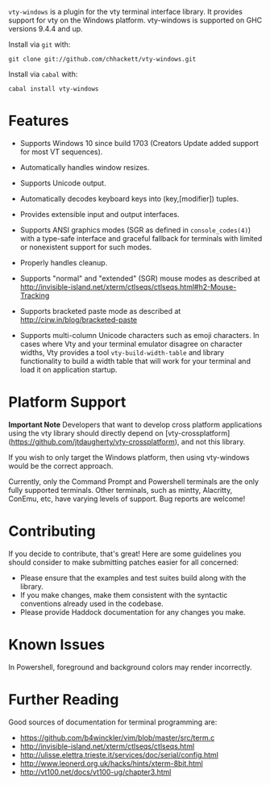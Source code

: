 `vty-windows` is a plugin for the vty terminal interface library. It provides 
support for vty on the Windows platform. vty-windows is supported on GHC versions
9.4.4 and up.

Install via `git` with:

```
git clone git://github.com/chhackett/vty-windows.git
```

Install via `cabal` with:

```
cabal install vty-windows
```

# Features

* Supports Windows 10 since build 1703 (Creators Update added support for most VT sequences).

* Automatically handles window resizes.

* Supports Unicode output.

* Automatically decodes keyboard keys into (key,[modifier]) tuples.

* Provides extensible input and output interfaces.

* Supports ANSI graphics modes (SGR as defined in `console_codes(4)`)
  with a type-safe interface and graceful fallback for terminals
  with limited or nonexistent support for such modes.

* Properly handles cleanup.

* Supports "normal" and "extended" (SGR) mouse modes as described at
  http://invisible-island.net/xterm/ctlseqs/ctlseqs.html#h2-Mouse-Tracking

* Supports bracketed paste mode as described at
  http://cirw.in/blog/bracketed-paste

* Supports multi-column Unicode characters such as emoji characters. In
  cases where Vty and your terminal emulator disagree on character
  widths, Vty provides a tool `vty-build-width-table` and library
  functionality to build a width table that will work for your terminal
  and load it on application startup.

# Platform Support

**Important Note**
Developers that want to develop cross platform applications using the vty
library should directly depend on [vty-crossplatform]
(https://github.com/jtdaugherty/vty-crossplatform), and not this library.

If you wish to only target the Windows platform, then using vty-windows would
be the correct approach.

Currently, only the Command Prompt and Powershell terminals are the only fully
supported terminals. Other terminals, such as mintty, Alacritty, ConEmu, etc,
have varying levels of support. Bug reports are welcome!

# Contributing

If you decide to contribute, that's great! Here are some guidelines you
should consider to make submitting patches easier for all concerned:

 - Please ensure that the examples and test suites build along with the
   library.
 - If you make changes, make them consistent with the syntactic
   conventions already used in the codebase.
 - Please provide Haddock documentation for any changes you make.

# Known Issues

In Powershell, foreground and background colors may render incorrectly.

# Further Reading

Good sources of documentation for terminal programming are:

* https://github.com/b4winckler/vim/blob/master/src/term.c
* http://invisible-island.net/xterm/ctlseqs/ctlseqs.html
* http://ulisse.elettra.trieste.it/services/doc/serial/config.html
* http://www.leonerd.org.uk/hacks/hints/xterm-8bit.html
* http://vt100.net/docs/vt100-ug/chapter3.html
